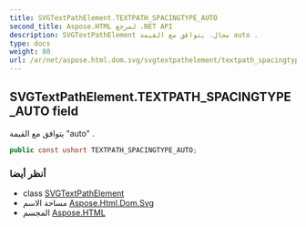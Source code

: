 ```yaml
---
title: SVGTextPathElement.TEXTPATH_SPACINGTYPE_AUTO
second_title: Aspose.HTML لمرجع .NET API
description: SVGTextPathElement مجال. يتوافق مع القيمة auto .
type: docs
weight: 80
url: /ar/net/aspose.html.dom.svg/svgtextpathelement/textpath_spacingtype_auto/
---
```

## SVGTextPathElement.TEXTPATH_SPACINGTYPE_AUTO field

يتوافق مع القيمة "auto" .

```csharp
public const ushort TEXTPATH_SPACINGTYPE_AUTO;
```

### أنظر أيضا

* class [SVGTextPathElement](../)
* مساحة الاسم [Aspose.Html.Dom.Svg](../../svgtextpathelement/)
* المجسم [Aspose.HTML](../../../)


